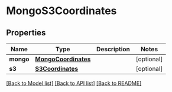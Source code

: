 # MongoS3Coordinates

## Properties
Name | Type | Description | Notes
------------ | ------------- | ------------- | -------------
**mongo** | [**MongoCoordinates**](MongoCoordinates.md) |  | [optional] 
**s3** | [**S3Coordinates**](S3Coordinates.md) |  | [optional] 

[[Back to Model list]](../README.md#documentation-for-models) [[Back to API list]](../README.md#documentation-for-api-endpoints) [[Back to README]](../README.md)


